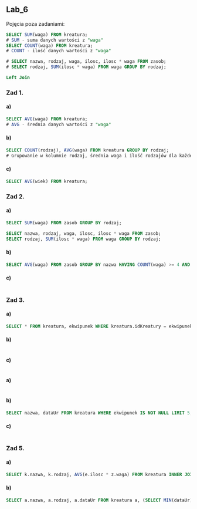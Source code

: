## Lab_6
Pojęcia poza zadaniami:
```sql
SELECT SUM(waga) FROM kreatura;
# SUM - suma danych wartości z "waga"
SELECT COUNT(waga) FROM kreatura;
# COUNT - ilość danych wartości z "waga"

# SELECT nazwa, rodzaj, waga, ilosc, ilosc * waga FROM zasob;
# SELECT rodzaj, SUM(ilosc * waga) FROM waga GROUP BY rodzaj;

Left Join 
```

### Zad 1.
#### a)
```sql
SELECT AVG(waga) FROM kreatura;
# AVG - średnia danych wartości z "waga"
```
#### b)
```sql
SELECT COUNT(rodzaj), AVG(waga) FROM kreatura GROUP BY rodzaj;
# Grupowanie w kolumnie rodzaj, średnia waga i ilość rodzajów dla każdego rodzaju
```
#### c)
```sql
SELECT AVG(wiek) FROM kreatura;
```

### Zad 2.
#### a)
```sql
SELECT SUM(waga) FROM zasob GROUP BY rodzaj;

SELECT nazwa, rodzaj, waga, ilosc, ilosc * waga FROM zasob;
SELECT rodzaj, SUM(ilosc * waga) FROM waga GROUP BY rodzaj;
```
#### b)
```sql
SELECT AVG(waga) FROM zasob GROUP BY nazwa HAVING COUNT(waga) >= 4 AND SUM(waga) >= 10;
```
#### c)
```sql

```

### Zad 3.
#### a)
```sql
SELECT * FROM kreatura, ekwipunek WHERE kreatura.idKreatury = ekwipunek.idKreatury;
```
#### b)
```sql

```
#### c)
```sql

```








#### a)
```sql


```
#### b)
```sql
SELECT nazwa, dataUr FROM kreatura WHERE ekwipunek IS NOT NULL LIMIT 5;
```
#### c)
```sql

```

### Zad 5.
#### a)
```sql
SELECT k.nazwa, k.rodzaj, AVG(e.ilosc * z.waga) FROM kreatura INNER JOIN ekwipunek e ON k.idKreatury=e.idKreatury INNER JOIN zasob z ON z.idZasobu=e.idZasobu WHERE k.rodzaj NOT IN ('malpa','waz') AND e.ilosc 30;
```
#### b)
```sql
SELECT a.nazwa, a.rodzaj, a.dataUr FROM kreatura a, (SELECT MIN(dataUr) min, MAX(dataUr) max FROM kreatura GROUP BY rodzaj) b WHERE b.min - a.dataUr OR b.max=a.dataUr;
```
